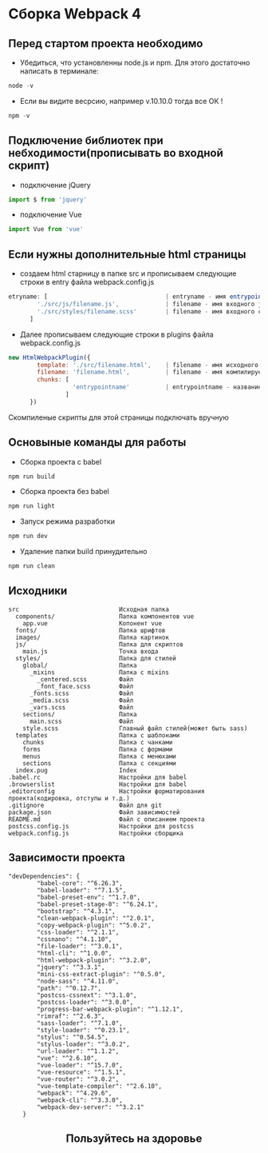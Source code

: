 # Сборка Webpack 4

## Перед стартом проекта необходимо

* Убедиться, что установленны node.js и npm. Для этого достаточно написать в терминале: 
``` js
node -v
```

* Если вы видите весрсию, например v.10.10.0 тогда все ОК !

``` js
npm -v
```

Подключение библиотек при небходимости(прописывать во входной скрипт)
-
* подключение jQuery
``` js 
import $ from 'jquery'
```

* подключение Vue
``` js 
import Vue from 'vue'
```

Если нужны дополнительные html страницы
-
* создаем html старницу в папке src и прописываем следующие строки в entry файла webpack.config.js
``` js
etryname: [                                 | entryname - имя entrypoint(например about, с таким именем скомпилятся скрипты и css)  
        './src/js/filename.js',             | filename - имя входного js для данного entrypoint
        './src/styles/filename.scss'        | filename - имя входного css для данного entrypoint (название скомпиленного файла будет filename.min.css)
      ]
```
* Далее прописываем следующие строки в plugins файла webpack.config.js
``` js
new HtmlWebpackPlugin({
        template: './src/filename.html',    | filename - имя исходного файла
        filename: 'filename.html',          | filename - имя компилируемого файала
        chunks: [
                  'entrypointname'          | entrypointname - название энтрипоинта
                ]
      })
```  
Скомпиленые скрипты для этой страницы подключать вручную 

Основыные команды для работы
-

 * Сборка проекта с babel
 ``` js
 npm run build
 ```
 * Сборка проекта без babel
 ``` js
 npm run light
 ```
 * Запуск режима разработки
 ``` js
 npm run dev
 ```
   * Удаление папки build принудительно
  ``` js
  npm run clean
  ```
 
 Исходники
 -
  
```
src                            Исходная папка
  components/                  Папка компонентов vue
    app.vue                    Копонент vue
  fonts/                       Папка шрифтов
  images/                      Папка картинок
  js/                          Папка для скриптов
    main.js                    Точка входа
  styles/                      Папка для стилей
    global/                    Папка
      _mixins                  Папка с mixins
        _centered.scss         Файл
        _font_face.scss        Файл
      _fonts.scss              Файл
      _media.scss              Файл
      _vars.scss               Файл
    sections/                  Папка
      main.scss                Файл
    style.scss                 Главный файл стилей(может быть sass)
  templates                    Папка с шаблонами
    chunks                     Папка с чанками
    forms                      Папка с формами
    menus                      Папка с менюхами
    sections                   Папка с секциями
  index.pug                    Index
.babel.rc                      Настройки для babel
.browserslist                  Настройки для babel
.editorconfig                  Настройки форматирования проекта(кодировка, отступы и т.д.)
.gitignore                     Файл для git
package.json                   Файл зависимостей
README.md                      Файл с описанием проекта
postcss.config.js              Настройки для postcss
webpack.config.js              Настройки сборщика
```  

Зависимости проекта
-
```
"devDependencies": {
        "babel-core": "^6.26.3",
        "babel-loader": "^7.1.5",
        "babel-preset-env": "^1.7.0",
        "babel-preset-stage-0": "^6.24.1",
        "bootstrap": "^4.3.1",
        "clean-webpack-plugin": "^2.0.1",
        "copy-webpack-plugin": "^5.0.2",
        "css-loader": "^2.1.1",
        "cssnano": "^4.1.10",
        "file-loader": "^3.0.1",
        "html-cli": "^1.0.0",
        "html-webpack-plugin": "^3.2.0",
        "jquery": "^3.3.1",
        "mini-css-extract-plugin": "^0.5.0",
        "node-sass": "^4.11.0",
        "path": "^0.12.7",
        "postcss-cssnext": "^3.1.0",
        "postcss-loader": "^3.0.0",
        "progress-bar-webpack-plugin": "^1.12.1",
        "rimraf": "^2.6.3",
        "sass-loader": "^7.1.0",
        "style-loader": "^0.23.1",
        "stylus": "^0.54.5",
        "stylus-loader": "^3.0.2",
        "url-loader": "^1.1.2",
        "vue": "^2.6.10",
        "vue-loader": "^15.7.0",
        "vue-resource": "^1.5.1",
        "vue-router": "^3.0.2",
        "vue-template-compiler": "^2.6.10",
        "webpack": "^4.29.6",
        "webpack-cli": "^3.3.0",
        "webpack-dev-server": "^3.2.1"
    }
```

<h2 align="center">Пользуйтесь на здоровье</h2>
